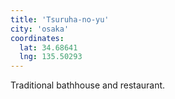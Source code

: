 ```yaml
---
title: 'Tsuruha-no-yu'
city: 'osaka'
coordinates:
  lat: 34.68641
  lng: 135.50293
---
```


Traditional bathhouse and restaurant.
